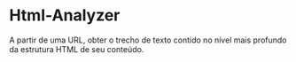 # Html-Analyzer
A partir de uma URL, obter o trecho de texto contido no nível mais profundo da estrutura HTML de seu conteúdo.
